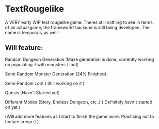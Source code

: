 # TextRougelike
A VERY early WIP text rougelike game. Theres still nothing to see in terms of an actual game, the framework/ backend is still being developed. The name is temporary as well!



## Will feature:


  Random Dungeon Generation      (Maze generation is done, currently working on populating it with monsters / loot)

  Semi-Random Monster Generation (24% Finished)

  Semi-Random Loot ( Still working on it )

  Quests (Havn't Started yet)

  Different Modes (Story, Endless Dungeon, etc..) ( Definitely havn't started on yet.)

  (Will add more features as I start to finish the game more. Practicing not to feature creep :) )

